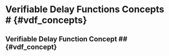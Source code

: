 # Verifiable Delay Functions Concepts # {#vdf_concepts}

## Verifiable Delay Function Concept ## {#vdf_concept}